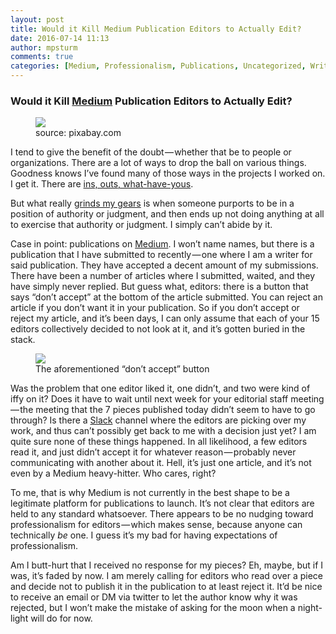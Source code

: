 ```yaml
---
layout: post
title: Would it Kill Medium Publication Editors to Actually Edit?
date: 2016-07-14 11:13
author: mpsturm
comments: true
categories: [Medium, Professionalism, Publications, Uncategorized, Writing]
---
```



<h3>Would it Kill <a href="https://medium.com/u/504c7870fdb6" target="_blank">Medium</a> Publication Editors to Actually Edit?</h3>
<figure class="wp-caption">

<img src="https://mikesturmblog.files.wordpress.com/2016/07/7ae01-1pgiovvmqlo58f1z-yf6hba.jpeg">

<figcaption class="wp-caption-text">source: pixabay.com</figcaption></figure><p>I tend to give the benefit of the doubt — whether that be to people or organizations. There are a lot of ways to drop the ball on various things. Goodness knows I’ve found many of those ways in the projects I worked on. I get it. There are <a href="https://www.youtube.com/watch?v=Jw36ivnRHRQ" target="_blank">ins, outs, what-have-yous</a>.</p>
<p>But what really <a href="https://www.youtube.com/watch?v=bGjwMMlUhCQ" target="_blank">grinds my gears</a> is when someone purports to be in a position of authority or judgment, and then ends up not doing anything at all to exercise that authority or judgment. I simply can’t abide by it.</p>
<p>Case in point: publications on <a href="https://medium.com/u/504c7870fdb6" target="_blank">Medium</a>. I won’t name names, but there is a publication that I have submitted to recently — one where I am a writer for said publication. They have accepted a decent amount of my submissions. There have been a number of articles where I submitted, waited, and they have simply never replied. But guess what, editors: there is a button that says “don’t accept” at the bottom of the article submitted. You can reject an article if you don’t want it in your publication. So if you don’t accept or reject my article, and it’s been days, I can only assume that each of your 15 editors collectively decided to not look at it, and it’s gotten buried in the stack.</p>
<figure class="wp-caption">

<img src="https://mikesturmblog.files.wordpress.com/2016/07/4211a-10q0rczcddqghqfkvirrcqg.png">

<figcaption class="wp-caption-text">The aforementioned “don’t accept” button</figcaption></figure><p>Was the problem that one editor liked it, one didn’t, and two were kind of iffy on it? Does it have to wait until next week for your editorial staff meeting — the meeting that the 7 pieces published today didn’t seem to have to go through? Is there a <a href="https://medium.com/u/26d90a99f605" target="_blank">Slack</a> channel where the editors are picking over my work, and thus can’t possibly get back to me with a decision just yet? I am quite sure none of these things happened. In all likelihood, a few editors read it, and just didn’t accept it for whatever reason — probably never communicating with another about it. Hell, it’s just one article, and it’s not even by a Medium heavy-hitter. Who cares, right?</p>
<p>To me, that is why Medium is not currently in the best shape to be a legitimate platform for publications to launch. It’s not clear that editors are held to any standard whatsoever. There appears to be no nudging toward professionalism for editors — which makes sense, because anyone can technically <em>be</em> one. I guess it’s my bad for having expectations of professionalism.</p>
<p>Am I butt-hurt that I received no response for my pieces? Eh, maybe, but if I was, it’s faded by now. I am merely calling for editors who read over a piece and decide not to publish it in the publication to at least reject it. It’d be nice to receive an email or DM via twitter to let the author know why it was rejected, but I won’t make the mistake of asking for the moon when a night-light will do for now.</p>

